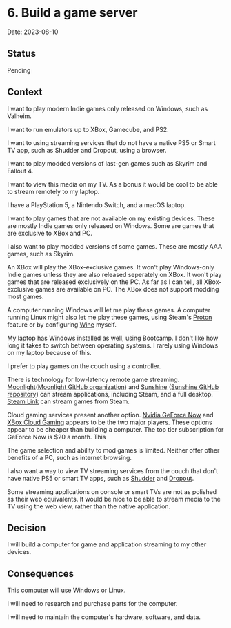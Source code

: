 # 6. Build a game server

Date: 2023-08-10

## Status

Pending

## Context

I want to play modern Indie games only released on Windows, such as Valheim.

I want to run emulators up to XBox, Gamecube, and PS2.

I want to using streaming services that do not have a native PS5 or Smart TV app, such as Shudder and Dropout, using a browser.

I want to play modded versions of last-gen games such as Skyrim and Fallout 4.

I want to view this media on my TV.
As a bonus it would be cool to be able to stream remotely to my laptop.

I have a PlayStation 5, a Nintendo Switch, and a macOS laptop.

I want to play games that are not available on my existing devices.
These are mostly Indie games only released on Windows.
Some are games that are exclusive to XBox and PC.

I also want to play modded versions of some games.
These are mostly AAA games, such as Skyrim.

An XBox will play the XBox-exclusive games.
It won't play Windows-only Indie games unless they are also released seperately on XBox.
It won't play games that are released exclusively on the PC.
As far as I can tell, all XBox-exclusive games are available on PC.
The XBox does not support modding most games.

A computer running Windows will let me play these games.
A computer running Linux might also let me play these games, using Steam's [Proton](<https://en.wikipedia.org/wiki/Proton_(software)>) feature or by configuring [Wine](<https://en.wikipedia.org/wiki/Wine_(software)>) myself.

My laptop has Windows installed as well, using Bootcamp.
I don't like how long it takes to switch between operating systems.
I rarely using Windows on my laptop because of this.

I prefer to play games on the couch using a controller.

There is technology for low-latency remote game streaming.
[Moonlight](https://moonlight-stream.org/)([Moonlight GitHub organization](https://github.com/moonlight-stream)) and [Sunshine](https://app.lizardbyte.dev/Sunshine/?lng=en) ([Sunshine GitHub repository](https://github.com/LizardByte/Sunshine)) can stream applications, including Steam, and a full desktop.
[Steam Link](https://en.wikipedia.org/wiki/Steam_Link) can stream games from Steam.

Cloud gaming services present another option.
[Nvidia GeForce Now](https://www.nvidia.com/en-us/geforce-now/) and [XBox Cloud Gaming](https://www.xbox.com/en-us/play) appears to be the two major players.
These options appear to be cheaper than building a computer.
The top tier subscription for GeForce Now is $20 a month.
This

The game selection and ability to mod games is limited.
Neither offer other benefits of a PC, such as internet browsing.

I also want a way to view TV streaming services from the couch that don't have native PS5 or smart TV apps,
such as [Shudder](<https://en.wikipedia.org/wiki/Shudder_(streaming_service)>) and [Dropout](<https://en.wikipedia.org/wiki/Dropout_(streaming_platform)>).

Some streaming applications on console or smart TVs are not as polished as their web equivalents.
It would be nice to be able to stream media to the TV using the web view, rather than the native application.

## Decision

I will build a computer for game and application streaming to my other devices.

## Consequences

This computer will use Windows or Linux.

I will need to research and purchase parts for the computer.

I will need to maintain the computer's hardware, software, and data.
